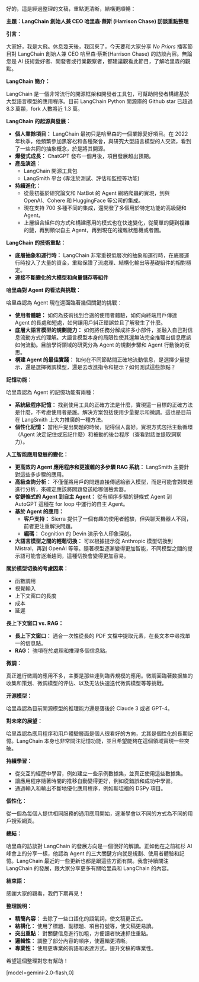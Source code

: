 好的，這是經過整理的文稿，重點更清晰，結構更順暢：

**主題：LangChain 創始人兼 CEO 哈里森·蔡斯 (Harrison Chase) 訪談重點整理**

**引言：**

大家好，我是大飛。休息幾天後，我回來了，今天要和大家分享 *No Priors* 播客節目對 LangChain 創始人兼 CEO 哈里森·蔡斯(Harrison Chase) 的訪談內容。無論您是 AI 技術愛好者、開發者或行業觀察者，都建議觀看此節目，了解哈里森的觀點。

**LangChain 簡介：**

LangChain 是一個非常流行的開源框架和開發者工具包，可幫助開發者構建基於大型語言模型的應用程序。目前 LangChain Python 開源庫的 Github star 已超過 8.3 萬顆，fork 人數將近 1.3 萬。

**LangChain 的起源與發展：**

*   **個人業餘項目：** LangChain 最初只是哈里森的一個業餘愛好項目。在 2022 年秋季，他頻繁參加黑客松和各種聚會，與研究大型語言模型的人交流，看到了一些共同的抽象概念，於是將其開源。
*   **爆發式成長：** ChatGPT 發布一個月後，項目發展超出預期。
*   **產品演進：**
    *   LangChain 開源工具包
    *   LangSmith 平台 (專注於測試、評估和監控等功能)
*   **持續進化：**
    *   從最初基於研究論文和 NatBot 的 Agent 網絡爬蟲的實現，到與 OpenAI、Cohere 和 HuggingFace 等公司的集成。
    *   現在支持 700 多種不同的集成，還開發了多個用於特定功能的高級鏈和 Agent。
    *   上層組合組件的方式和構建應用的模式也在快速變化，從簡單的鏈到複雜的鏈，再到類似自主 Agent，再到現在的複雜狀態機或者圖。

**LangChain 的技術重點：**

*   **底層抽象和運行時：** LangChain 非常重視低層次的抽象和運行時，在底層運行時投入了大量的資金，重點保證了流處理、結構化輸出等基礎組件的相對穩定。
*   **連接不斷變化的大模型和向量儲存等組件**

**哈里森對 Agent 的看法與挑戰：**

哈里森認為 Agent 現在還面臨著幾個關鍵的挑戰：

*   **使用者體驗：** 如何為技術找到合適的使用者體驗，如何向終端用戶傳達 Agent 的長處和短處，如何讓用戶糾正錯誤並且了解發生了什麼。
*   **底層大語言模型的規劃能力：** 如何將任務分解成許多小部件，並融入自己對信息流動方式的理解。大語言模型本身的局限性使其還無法完全推理出信息應該如何流動。目前學術領域的研究分為 Agent 的規劃步驟和 Agent 行動後的反思。
*   **構建 Agent 的最佳實踐：** 如何在不同節點間正確地流動信息，是選擇少量提示，還是選擇微調模型，還是去改進指令和提示？如何測試這些節點？

**記憶功能：**

哈里森認為 Agent 的記憶功能有兩種：

*   **系統級程序記憶：** 找到使用工具的正確方法是什麼，實現這一目標的正確方法是什麼，不考慮使用者是誰。解決方案包括使用少量提示和微調。這也是目前在 LangSmith 上大力推廣的一種方法。
*   **個性化記憶：** 當用戶提出問題的時候，記得個人喜好。實現方式包括主動循環（Agent 決定記住或忘記什麼）和被動的後台程序（查看對話並提取洞察力）。

**人工智能應用發展的變化：**

*   **更高效的 Agent 應用程序和更複雜的多步驟 RAG 系統：** LangSmith 主要針對這些多步驟的應用。
*   **高級查詢分析：** 不僅僅將用戶的問題直接傳遞給嵌入模型，而是可能會對問題進行分析，來確定應該將問題發送給哪個檢索器。
*   **從鏈條式的 Agent 到自主 Agent：** 從有順序步驟的鏈條式 Agent 到 AutoGPT 這種在 for loop 中運行的自主 Agent。
*   **基於 Agent 的應用：**
    *   **客戶支持：** Sierra 提供了一個有趣的使用者體驗，但與聊天機器人不同，前者更注重解決問題。
    *   **編碼：** Cognition 的 Devin 演示令人印象深刻。
*   **大語言模型之間的輕鬆切換：** 可以根據提示從 Anthropic 模型切換到 Mistral，再到 OpenAI 等等。隨著模型逐漸變得更加智能，不同模型之間的提示語可能會逐漸趨同，這種切換會變得更加容易。

**關於模型切換的考慮因素：**

*   函數調用
*   視覺輸入
*   上下文窗口的長度
*   成本
*   延遲

**長上下文窗口 vs. RAG：**

*   **長上下文窗口：** 適合一次性從長的 PDF 文檔中提取元素，在長文本中尋找單一的信息點。
*   **RAG：** 強項在於處理和推理多個信息點。

**微調：**

真正進行微調的應用不多，主要是那些達到臨界規模的應用。微調面臨著数据集的收集和策划、微调模型的评估、以及无法快速迭代微调模型等等挑戰。

**开源模型：**

哈里森認為目前開源模型的推理能力還是落後於 Claude 3 或者 GPT-4。

**對未來的展望：**

哈里森認為應用程序和用戶體驗層面是個人很看好的方向，尤其是個性化的長期記憶。LangChain 本身也非常關注記憶功能，並且希望能夠在這個領域實現一些突破。

**持續學習：**

*   從交互的經歷中學習，例如建立一些示例數據集，並真正使用這些數據集。
*   讓應用程序隨著時間的推移自動變得更好，例如從錯誤和成功中學習。
*   通過輸入和輸出不斷地優化應用程序，例如斯坦福的 DSPy 項目。

**個性化：**

從一個為每個人提供相同服務的通用應用開始，逐漸學會以不同的方式為不同的用戶搜索網頁。

**總結：**

哈里森的訪談對 LangChain 的發展方向是一個很好的解讀。正如他在之前紅杉 AI 峰會上的分享一樣，他認為 Agent 的三大關鍵方向就是規劃、使用者體驗和記憶。LangChain 最近的一些更新也都是跟這些方面有關。我會持續關注 LangChain 的發展，跟大家分享更多有關哈里森和 LangChain 的內容。

**結束語：**

感謝大家的觀看，我們下期再見！

**整理說明：**

*   **精簡內容：** 去除了一些口語化的語氣詞，使文稿更正式。
*   **結構化：** 使用了標題、副標題、項目符號等，使文稿更易讀。
*   **突出重點：** 對關鍵信息進行加粗，方便讀者快速抓住重點。
*   **邏輯性：** 調整了部分內容的順序，使邏輯更清晰。
*   **專業性：** 使用更專業的術語和表達方式，提升文稿的專業性。

希望這個整理對您有幫助！

[model=gemini-2.0-flash,0]
